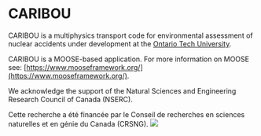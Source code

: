 CARIBOU
=====

CARIBOU is a multiphysics transport code for environmental assessment of nuclear accidents under development at the [Ontario Tech University](https://ontariotechu.ca/).

CARIBOU is a MOOSE-based application. For more information on MOOSE see: [https://www.mooseframework.org/](https://www.mooseframework.org/).

We acknowledge the support of the Natural Sciences and Engineering Research Council of Canada (NSERC).

Cette recherche a été financée par le Conseil de recherches en sciences naturelles et en génie du Canada (CRSNG).
![](https://github.com/ksawatzky777/caribou/logos/img-logo2-en)
